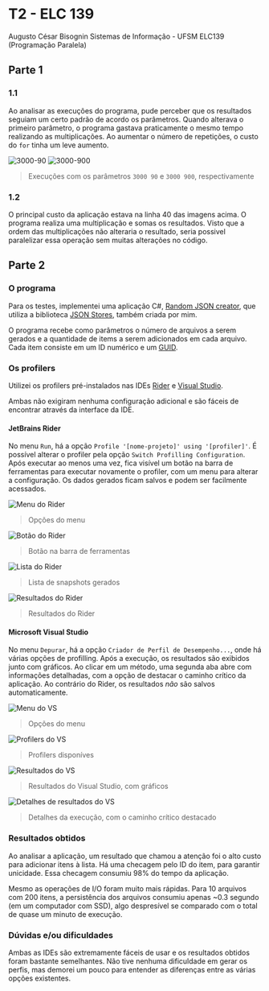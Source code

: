# T2 - ELC 139

Augusto César Bisognin
Sistemas de Informação - UFSM
ELC139 (Programação Paralela)

## Parte 1

### 1.1

Ao analisar as execuções do programa, pude perceber que os resultados seguiam um certo padrão de acordo os parâmetros. Quando alterava o primeiro parâmetro, o programa gastava praticamente o mesmo tempo realizando as multiplicações. Ao aumentar o número de repetições, o custo do `for` tinha um leve aumento.

![3000-90](img/3000-90.png) ![3000-900](img/3000-900.png)

>Execuções com os parâmetros `3000 90` e `3000 900`, respectivamente

### 1.2

O principal custo da aplicação estava na linha 40 das imagens acima. O programa realiza uma multiplicação e somas os resultados. Visto que a ordem das multiplicações não alteraria o resultado, seria possivel paralelizar essa operação sem muitas alterações no código.

## Parte 2

### O programa

Para os testes, implementei uma aplicação C#, [Random JSON creator](https://github.com/augustocb23/random-json), que utiliza a biblioteca [JSON Stores](https://github.com/augustocb23/json-stores), também criada por mim.

O programa recebe como parâmetros o número de arquivos a serem gerados e a quantidade de items a serem adicionados em cada arquivo. Cada item consiste em um ID numérico e um [GUID](https://pt.wikipedia.org/wiki/Identificador_%C3%BAnico_universal).

### Os profilers

Utilizei os profilers pré-instalados nas IDEs [Rider](https://www.jetbrains.com/pt-br/rider/) e [Visual Studio](https://visualstudio.microsoft.com/pt-br).

Ambas não exigiram nenhuma configuração adicional e são fáceis de encontrar através da interface da IDE.

#### JetBrains Rider

No menu `Run`, há a opção `Profile '[nome-projeto]' using '[profiler]'`. É possível alterar o profiler pela opção `Switch Profilling Configuration`. Após executar ao menos uma vez, fica visível um botão na barra de ferramentas para executar novamente o profiler, com um menu para alterar a configuração. Os dados gerados ficam salvos e podem ser facilmente acessados.

![Menu do Rider](img/rider-profilling-1.png)
>Opções do menu

![Botão do Rider](img/rider-profilling-2.png)
>Botão na barra de ferramentas

![Lista do Rider](img/rider-profilling-3.png)
>Lista de snapshots gerados

![Resultados do Rider](img/rider-profilling-4.png)
>Resultados do Rider

#### Microsoft Visual Studio

No menu `Depurar`, há a opção `Criador de Perfil de Desempenho...`, onde há várias opções de profilling. Após a execução, os resultados são exibidos junto com gráficos. Ao clicar em um método, uma segunda aba abre com informações detalhadas, com a opção de destacar o caminho crítico da aplicação. Ao contrário do Rider, os resultados _não_ são salvos automaticamente.

![Menu do VS](img/vs-1.png)
>Opções do menu

![Profilers do VS](img/vs-2.png)
>Profilers disponíves

![Resultados do VS](img/vs-3.png)
>Resultados do Visual Studio, com gráficos

![Detalhes de resultados do VS](img/vs-4.png)
>Detalhes da execução, com o caminho crítico destacado

### Resultados obtidos

Ao analisar a aplicação, um resultado que chamou a atenção foi o alto custo para adicionar itens à lista. Há uma checagem pelo ID do item, para garantir unicidade. Essa checagem consumiu 98% do tempo da aplicação.

Mesmo as operações de I/O foram muito mais rápidas. Para 10 arquivos com 200 itens, a persistência dos arquivos consumiu apenas ~0.3 segundo (em um computador com SSD), algo despresível se comparado com o total de quase um minuto de execução.

### Dúvidas e/ou dificuldades

Ambas as IDEs são extremamente fáceis de usar e os resultados obtidos foram bastante semelhantes. Não tive nenhuma dificuldade em gerar os perfis, mas demorei um pouco para entender as diferenças entre as várias opções existentes.
